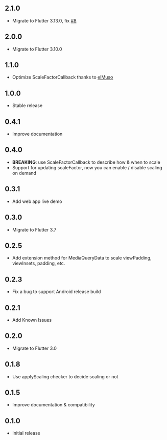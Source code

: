 ## 2.1.0

* Migrate to Flutter 3.13.0, fix [#8](https://github.com/LastMonopoly/scaled_app/issues/8)

## 2.0.0

* Migrate to Flutter 3.10.0

## 1.1.0

* Optimize ScaleFactorCallback thanks to [elMuso](https://github.com/LastMonopoly/scaled_app/pull/4)

## 1.0.0

* Stable release

## 0.4.1

* Improve documentation

## 0.4.0

* **BREAKING**: use ScaleFactorCallback to describe how & when to scale
* Support for updating scaleFactor, now you can enable / disable scaling on demand

## 0.3.1

* Add web app live demo

## 0.3.0

* Migrate to Flutter 3.7

## 0.2.5

* Add extension method for MediaQueryData to scale viewPadding, viewInsets, padding, etc.
  
## 0.2.3

* Fix a bug to support Android release build

## 0.2.1

* Add Known Issues

## 0.2.0

* Migrate to Flutter 3.0

## 0.1.8

* Use applyScaling checker to decide scaling or not

## 0.1.5

* Improve documentation & compatibility

## 0.1.0

* Initial release